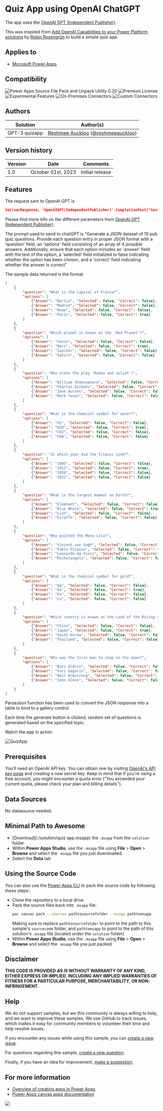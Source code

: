 # Quiz App using OpenAI ChatGPT


The app uses the [OpenAI GPT (Independent Publisher)](https://learn.microsoft.com/en-us/connectors/openaigpt4ip/).

This was inspired from [Add OpenAI Capabilities to your Power Platform solutions](https://www.youtube.com/watch?v=AVK7BUmTGvs&t=1062s) by [Robin Rosengrün](https://twitter.com/power_r2) to build a simple quiz app.

## Applies to

* [Microsoft Power Apps](https://docs.microsoft.com/powerapps/)

## Compatibility

![Power Apps Source File Pack and Unpack Utility 0.20](https://img.shields.io/badge/Packing%20Tool-0.20-green.svg)
![Premium License](https://img.shields.io/badge/Premium%20License-Not%20Required-green.svg "Premium Power Apps license not required")
![Experimental Features](https://img.shields.io/badge/Experimental%20Features-No-green.svg "Does not rely on experimental features")
![On-Premises Connectors](https://img.shields.io/badge/On--Premises%20Connectors-No-green.svg "Does not use on-premise connectors")
![Custom Connectors](https://img.shields.io/badge/Custom%20Connectors-Not%20Required-green.svg "Does not use custom connectors")

## Authors

Solution|Author(s)
--------|---------
GPT-3 quizapp | [Reshmee Auckloo](https://github.com/reshmee011) ([@reshmeeauckloo](https://twitter.com/reshmeeauckloo))

## Version history

Version|Date|Comments
-------|----|--------
1.0|October 01st, 2023|Initial release

## Features

The request sent to OpenAI GPT is

```JSON
Set(varResponse, 'OpenAIGPT(IndependentPublisher)'.CompletionPost("text-davinci-003",{prompt:txtPrompt.Text & Char(10) & "Topic: " & txtTopic.Text,max_tokens:4000,temperature:0.7,top_p:1,n:1}).first_completion);
```

Please find more info on the different parameters from [OpenAI GPT (Independent Publisher)](https://learn.microsoft.com/en-us/connectors/openaigpt4ip/).

The prompt used to send to chatGPT is "Generate a JSON dataset of 10 pub quiz questions. Provide each question entry in proper JSON format with a 'question' field, an 'options' field consisting of an array of 4 possible answers. Additionally, ensure that each option includes an 'answer' field with the text of the option, a 'selected' field initialized to false indicating whether the option has been chosen, and a 'correct' field indicating whether the answer is correct"


The sample data returned is the format 

```JSON
[
    {
        "question": "What is the capital of France?",
        "options": [
            {"Answer": "Berlin", "Selected": false, "Correct": false},
            {"Answer": "Madrid", "Selected": false, "Correct": false},
            {"Answer": "Rome", "Selected": false, "Correct": false},
            {"Answer": "Paris", "Selected": false, "Correct": true}
        ]
    },
    {
        "question": "Which planet is known as the 'Red Planet'?",
        "options": [
            {"Answer": "Venus", "Selected": false, "Correct": false},
            {"Answer": "Mars", "Selected": false, "Correct": true},
            {"Answer": "Jupiter", "Selected": false, "Correct": false},
            {"Answer": "Saturn", "Selected": false, "Correct": false}
        ]
    },
    {
        "question": "Who wrote the play 'Romeo and Juliet'?",
        "options": [
            {"Answer": "William Shakespeare", "Selected": false, "Correct": true},
            {"Answer": "Charles Dickens", "Selected": false, "Correct": false},
            {"Answer": "Jane Austen", "Selected": false, "Correct": false},
            {"Answer": "Mark Twain", "Selected": false, "Correct": false}
        ]
    },
    {
        "question": "What is the chemical symbol for water?",
        "options": [
            {"Answer": "O2", "Selected": false, "Correct": false},
            {"Answer": "H2O", "Selected": false, "Correct": true},
            {"Answer": "CO2", "Selected": false, "Correct": false},
            {"Answer": "CH4", "Selected": false, "Correct": false}
        ]
    },
    {
        "question": "In which year did the Titanic sink?",
        "options": [
            {"Answer": "1905", "Selected": false, "Correct": false},
            {"Answer": "1912", "Selected": false, "Correct": true},
            {"Answer": "1920", "Selected": false, "Correct": false},
            {"Answer": "1931", "Selected": false, "Correct": false}
        ]
    },
    {
        "question": "What is the largest mammal on Earth?",
        "options": [
            {"Answer": "Elephant", "Selected": false, "Correct": false},
            {"Answer": "Blue Whale", "Selected": false, "Correct": true},
            {"Answer": "Lion", "Selected": false, "Correct": false},
            {"Answer": "Giraffe", "Selected": false, "Correct": false}
        ]
    },
    {
        "question": "Who painted the Mona Lisa?",
        "options": [
            {"Answer": "Vincent van Gogh", "Selected": false, "Correct": false},
            {"Answer": "Pablo Picasso", "Selected": false, "Correct": false},
            {"Answer": "Leonardo da Vinci", "Selected": false, "Correct": true},
            {"Answer": "Michelangelo", "Selected": false, "Correct": false}
        ]
    },
    {
        "question": "What is the chemical symbol for gold?",
        "options": [
            {"Answer": "Ag", "Selected": false, "Correct": false},
            {"Answer": "Au", "Selected": false, "Correct": true},
            {"Answer": "Fe", "Selected": false, "Correct": false},
            {"Answer": "Cu", "Selected": false, "Correct": false}
        ]
    },
    {
        "question": "Which country is known as the Land of the Rising Sun?",
        "options": [
            {"Answer": "China", "Selected": false, "Correct": false},
            {"Answer": "Japan", "Selected": false, "Correct": true},
            {"Answer": "South Korea", "Selected": false, "Correct": false},
            {"Answer": "Thailand", "Selected": false, "Correct": false}
        ]
    },
    {
        "question": "Who was the first man to step on the moon?",
        "options": [
            {"Answer": "Buzz Aldrin", "Selected": false, "Correct": false},
            {"Answer": "Yuri Gagarin", "Selected": false, "Correct": false},
            {"Answer": "Neil Armstrong", "Selected": false, "Correct": true},
            {"Answer": "John Glenn", "Selected": false, "Correct": false}
        ]
    }
]
```

ParseJson function has been used to convert the JSON response into a table to bind to a gallery control. 

Each time the generate button is clicked, random set of questions is generated based on the specified topic.

Watch the app in action

![QuizApp](./QuizApp.gif)

## Prerequisites

You'll need an OpenAI API key. You can obtain one by visiting [OpenAI's API key page](https://platform.openai.com/account/api-keys) and creating a new secret key. Keep in mind that if you're using a free account, you might encounter a quota error ("You exceeded your current quota, please check your plan and billing details").

## Data Sources

No datasource needed.

## Minimal Path to Awesome

* [Download](./solution/quiz app.msapp) the `.msapp` from the `solution` folder
* Within **Power Apps Studio**, use the `.msapp` file using **File** > **Open** > **Browse** and select the `.msapp` file you just downloaded.
* Select the **Data** tab

## Using the Source Code

You can also use the [Power Apps CLI](https://docs.microsoft.com/powerapps/developer/data-platform/powerapps-cli) to pack the source code by following these steps::

* Clone the repository to a local drive
* Pack the source files back into `.msapp` file:
  ```bash
  pac canvas pack --sources pathtosourcefolder --msapp pathtomsapp
  ```
  Making sure to replace `pathtosourcefolder` to point to the path to this sample's `sourcecode` folder, and `pathtomsapp` to point to the path of this solution's `.msapp` file (located under the `solution` folder)
* Within **Power Apps Studio**, use the `.msapp` file using **File** > **Open** > **Browse** and select the `.msapp` file you just packed.

## Disclaimer

**THIS CODE IS PROVIDED *AS IS* WITHOUT WARRANTY OF ANY KIND, EITHER EXPRESS OR IMPLIED, INCLUDING ANY IMPLIED WARRANTIES OF FITNESS FOR A PARTICULAR PURPOSE, MERCHANTABILITY, OR NON-INFRINGEMENT.**

## Help

We do not support samples, but we this community is always willing to help, and we want to improve these samples. We use GitHub to track issues, which makes it easy for  community members to volunteer their time and help resolve issues.

If you encounter any issues while using this sample, you can [create a new issue](https://github.com/pnp/powerapps-samples/issues/new?assignees=&labels=Needs%3A+Triage+%3Amag%3A%2Ctype%3Abug-suspected&template=bug-report.yml&sample=YOURSAMPLENAME&authors=@YOURGITHUBUSERNAME&title=YOURSAMPLENAME%20-%20).

For questions regarding this sample, [create a new question](https://github.com/pnp/powerapps-samples/issues/new?assignees=&labels=Needs%3A+Triage+%3Amag%3A%2Ctype%3Abug-suspected&template=question.yml&sample=YOURSAMPLENAME&authors=@YOURGITHUBUSERNAME&title=YOURSAMPLENAME%20-%20).

Finally, if you have an idea for improvement, [make a suggestion](https://github.com/pnp/powerapps-samples/issues/new?assignees=&labels=Needs%3A+Triage+%3Amag%3A%2Ctype%3Abug-suspected&template=suggestion.yml&sample=YOURSAMPLENAME&authors=@YOURGITHUBUSERNAME&title=YOURSAMPLENAME%20-%20).

## For more information

- [Overview of creating apps in Power Apps](https://docs.microsoft.com/powerapps/maker/)
- [Power Apps canvas apps documentation](https://docs.microsoft.com/en-us/powerapps/maker/canvas-apps/)


<img src="https://telemetry.sharepointpnp.com/powerapps-samples/samples/readme-template" />



